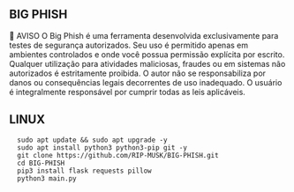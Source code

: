 ## BIG PHISH
🚨 AVISO 
O Big Phish é uma ferramenta desenvolvida exclusivamente para testes de segurança autorizados. Seu uso é permitido apenas em ambientes controlados e onde você possua permissão explícita por escrito. Qualquer utilização para atividades maliciosas, fraudes ou em sistemas não autorizados é estritamente proibida. O autor não se responsabiliza por danos ou consequências legais decorrentes de uso inadequado. O usuário é integralmente responsável por cumprir todas as leis aplicáveis.

## LINUX

      sudo apt update && sudo apt upgrade -y
      sudo apt install python3 python3-pip git -y
      git clone https://github.com/RIP-MUSK/BIG-PHISH.git
      cd BIG-PHISH 
      pip3 install flask requests pillow
      python3 main.py


      
